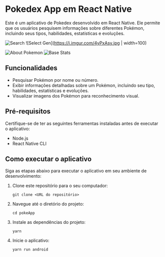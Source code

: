 # Pokedex App em React Native

Este é um aplicativo de Pokedex desenvolvido em React Native. Ele permite que os usuários pesquisem informações sobre diferentes Pokémon, incluindo seus tipos, habilidades, estatísticas e evoluções.

![Search](https://i.imgur.com/TYTO1DA.jpg) ![Select Gen](https://i.imgur.com/4yPxAsy.jpg | width=100)

![About Pokemon](https://i.imgur.com/AhjSxYG.jpg) ![Base Stats](https://i.imgur.com/Yn1jdET.jpg)


## Funcionalidades

- Pesquisar Pokémon por nome ou número.
- Exibir informações detalhadas sobre um Pokémon, incluindo seu tipo, habilidades, estatísticas e evoluções.
- Visualizar imagens dos Pokémon para reconhecimento visual.

## Pré-requisitos

Certifique-se de ter as seguintes ferramentas instaladas antes de executar o aplicativo:

- Node.js
- React Native CLI

## Como executar o aplicativo

Siga as etapas abaixo para executar o aplicativo em seu ambiente de desenvolvimento:

1. Clone este repositório para o seu computador:

   ```
   git clone <URL do repositório>
   ```

2. Navegue até o diretório do projeto:

   ```
   cd pokeApp
   ```

3. Instale as dependências do projeto:

   ```
   yarn
   ```

4. Inicie o aplicativo:

   ```
   yarn run android
   ```
